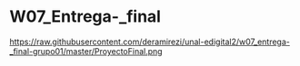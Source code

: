 # W07_Entrega-_final

https://raw.githubusercontent.com/deramirezi/unal-edigital2/w07_entrega-_final-grupo01/master/ProyectoFinal.png
